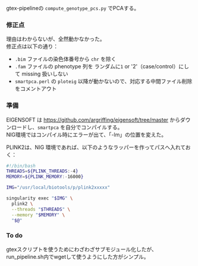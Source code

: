 gtex-pipelineの `compute_genotype_pcs.py` でPCAする。


### 修正点
理由はわからないが、全然動かなかった。  
修正点は以下の通り：

- `.bim` ファイルの染色体番号から `chr` を除く  
- `.fam` ファイルの phenotype 列を ランダムに`1` or '2'（case/control）にして missing 扱いしない  
- `smartpca.perl` の `ploteig` 以降が動かないので、対応する中間ファイル削除をコメントアウト  

### 準備
EIGENSOFT は https://github.com/argriffing/eigensoft/tree/master からダウンロードし、`smartpca` を自分でコンパイルする。  
NIG環境ではコンパイル時にエラーが出て、「-lm」の位置を変えた。

PLINK2は、NIG 環境であれば、以下のようなラッパーを作ってパスへ入れておく：  

```bash
#!/bin/bash
THREADS=${PLINK_THREADS:-4}
MEMORY=${PLINK_MEMORY:-16000}

IMG="/usr/local/biotools/p/plink2xxxxx"

singularity exec "$IMG" \
  plink2 \
  --threads "$THREADS" \
  --memory "$MEMORY" \
  "$@"
```

### To do
gtexスクリプトを使うためにわざわざサブモジュール化したが、run_pipeline.sh内でwgetして使うようにした方がシンプル。
